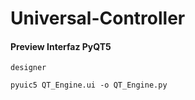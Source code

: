 # Universal-Controller


#### Preview Interfaz PyQT5
```designer```

```pyuic5 QT_Engine.ui -o QT_Engine.py```
